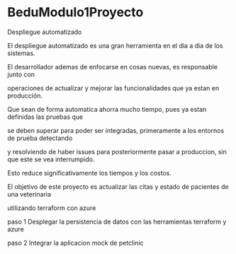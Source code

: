 # BeduModulo1Proyecto
Despliegue automatizado

El despliegue automatizado es una gran herramienta en el dia a dia de los sistemas.

El desarrollador ademas de enfocarse en cosas nuevas, es responsable junto con

operaciones de actualizar y mejorar las funcionalidades que ya estan en producción.

Que sean de forma automatica ahorra mucho tiempo, pues ya estan definidas las pruebas que

se deben superar para poder ser integradas, primeramente a los entornos de prueba detectando 

y resolviendo de haber issues para posteriormente pasar a produccion, sin que este se vea interrumpido.

Esto reduce significativamente los tiempos y los costos.



El objetivo de este proyecto es actualizar las citas y estado de pacientes de una veterinaria

utilizando terraform con azure

paso 1 Desplegar la persistencia de datos con las herramientas terraform y azure

paso 2 Integrar la aplicacion mock de petclinic
